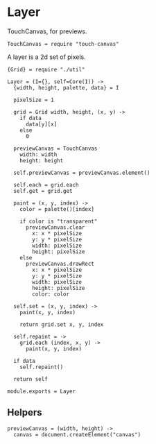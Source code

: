 Layer
=====

TouchCanvas, for previews.

    TouchCanvas = require "touch-canvas"

A layer is a 2d set of pixels.

    {Grid} = require "./util"

    Layer = (I={}, self=Core(I)) ->
      {width, height, palette, data} = I

      pixelSize = 1

      grid = Grid width, height, (x, y) ->
        if data
          data[y][x]
        else
          0

      previewCanvas = TouchCanvas
        width: width
        height: height

      self.previewCanvas = previewCanvas.element()

      self.each = grid.each
      self.get = grid.get

      paint = (x, y, index) ->
        color = palette()[index]

        if color is "transparent"
          previewCanvas.clear
            x: x * pixelSize
            y: y * pixelSize
            width: pixelSize
            height: pixelSize
        else
          previewCanvas.drawRect
            x: x * pixelSize
            y: y * pixelSize
            width: pixelSize
            height: pixelSize
            color: color

      self.set = (x, y, index) ->
        paint(x, y, index)

        return grid.set x, y, index

      self.repaint = ->
        grid.each (index, x, y) ->
          paint(x, y, index)

      if data
        self.repaint()

      return self

    module.exports = Layer

Helpers
-------

    previewCanvas = (width, height) ->
      canvas = document.createElement("canvas")
